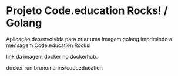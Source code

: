 # Projeto Code.education Rocks! / Golang

Aplicação desenvolvida para criar uma imagem golang imprimindo a
mensagem Code.education Rocks!

link da imagem docker no dockerhub.

docker run brunomarins/codeeducation
